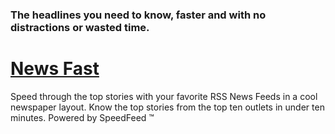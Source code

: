 
### The headlines you need to know, faster and with no distractions or wasted time.
# [News Fast](https://newsfast.net/) 

Speed through the top stories with your favorite RSS News Feeds in a cool newspaper layout. Know the top stories from the top ten outlets in under ten minutes. Powered by SpeedFeed :tm:
